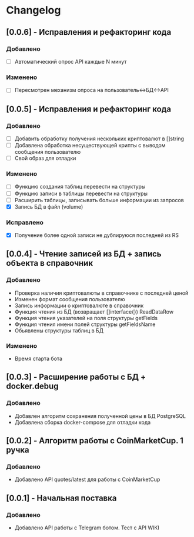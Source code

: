 # Changelog
## [0.0.6] - Исправления и рефакторинг кода
### Добавлено
- [ ] Автоматический опрос API каждые N минут
### Изменено
- [ ] Пересмотрен механизм опроса на пользователь<->БД<->API
## [0.0.5] - Исправления и рефакторинг кода
### Добавлено
- [ ] Добавить обработку получения нескольких криптовалют в []string
- [ ] Добавлена обработка несуществующей крипты с выводом сообщения пользователю
- [ ] Свой образ для отладки
### Изменено
- [ ] Функцию создания таблиц перевести на структуры
- [ ] Функцию записи в таблицы перевести на структуры
- [ ] Расширить таблицы, записывать больше информации из запросов
- [x] Запись БД в файл (volume)
### Исправлено
- [x] Получение более одной записи не дублируюся последней из RS
## [0.0.4] - Чтение записей из БД + запись объекта в справочник
### Добавлено
- Проверка наличия криптовалюты в справочнике с последней ценой
- Изменен формат сообщения пользователю
- Запись информации о криптовалюте в справочник
- Функция чтения из БД (возвращает []interface{}) ReadDataRow
- Функция чтения указателей на поля структуры getFields
- Функция чтения имени полей структуры getFieldsName
- Обьявлены структуры таблиц в БД
### Изменено
- Время старта бота
## [0.0.3] - Расширение работы с БД + docker.debug
### Добавлено
- Добавлен алгоритм сохранения полученной цены в БД PostgreSQL
- Добавлена сборка docker-compose для отладки кода
## [0.0.2] - Алгоритм работы с CoinMarketCup. 1 ручка
### Добавлено
- Добавлено API quotes/latest для работы с CoinMarketCup
## [0.0.1] - Начальная поставка
### Добавлено
- Добавлено API работы с Telegram ботом. Тест с API WIKI